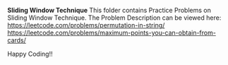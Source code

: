**Sliding Window Technique**
This folder contains Practice Problems on Sliding Window Technique.
The Problem Description can be viewed here: 
https://leetcode.com/problems/permutation-in-string/
https://leetcode.com/problems/maximum-points-you-can-obtain-from-cards/

Happy Coding!!
